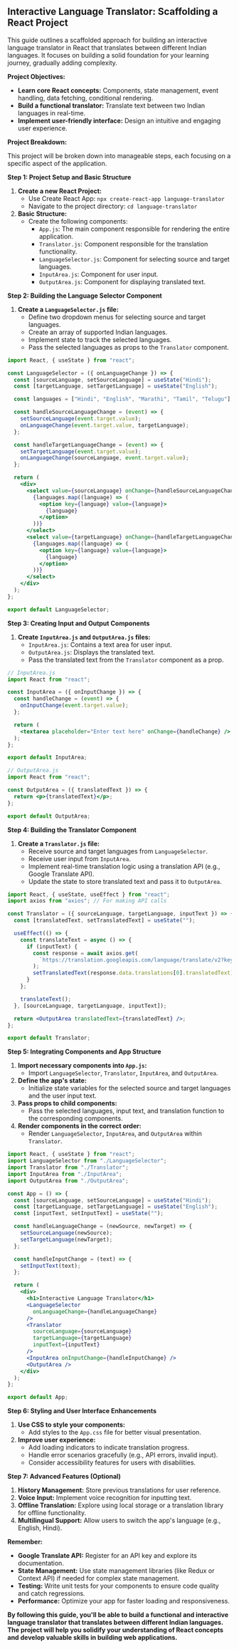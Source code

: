 ## Interactive Language Translator: Scaffolding a React Project

This guide outlines a scaffolded approach for building an interactive language translator in React that translates between different Indian languages. It focuses on building a solid foundation for your learning journey, gradually adding complexity.

**Project Objectives:**

* **Learn core React concepts:** Components, state management, event handling, data fetching, conditional rendering.
* **Build a functional translator:** Translate text between two Indian languages in real-time.
* **Implement user-friendly interface:** Design an intuitive and engaging user experience.

**Project Breakdown:**

This project will be broken down into manageable steps, each focusing on a specific aspect of the application.

**Step 1: Project Setup and Basic Structure**

1. **Create a new React Project:**
   - Use Create React App: `npx create-react-app language-translator`
   - Navigate to the project directory: `cd language-translator`
2. **Basic Structure:**
   - Create the following components:
     - `App.js`: The main component responsible for rendering the entire application.
     - `Translator.js`: Component responsible for the translation functionality.
     - `LanguageSelector.js`: Component for selecting source and target languages.
     - `InputArea.js`: Component for user input.
     - `OutputArea.js`: Component for displaying translated text.

**Step 2: Building the Language Selector Component**

1. **Create a `LanguageSelector.js` file:**
   - Define two dropdown menus for selecting source and target languages.
   - Create an array of supported Indian languages.
   - Implement state to track the selected languages.
   - Pass the selected languages as props to the `Translator` component.

```jsx
import React, { useState } from "react";

const LanguageSelector = ({ onLanguageChange }) => {
  const [sourceLanguage, setSourceLanguage] = useState("Hindi");
  const [targetLanguage, setTargetLanguage] = useState("English");

  const languages = ["Hindi", "English", "Marathi", "Tamil", "Telugu"];

  const handleSourceLanguageChange = (event) => {
    setSourceLanguage(event.target.value);
    onLanguageChange(event.target.value, targetLanguage);
  };

  const handleTargetLanguageChange = (event) => {
    setTargetLanguage(event.target.value);
    onLanguageChange(sourceLanguage, event.target.value);
  };

  return (
    <div>
      <select value={sourceLanguage} onChange={handleSourceLanguageChange}>
        {languages.map((language) => (
          <option key={language} value={language}>
            {language}
          </option>
        ))}
      </select>
      <select value={targetLanguage} onChange={handleTargetLanguageChange}>
        {languages.map((language) => (
          <option key={language} value={language}>
            {language}
          </option>
        ))}
      </select>
    </div>
  );
};

export default LanguageSelector;
```

**Step 3: Creating Input and Output Components**

1. **Create `InputArea.js` and `OutputArea.js` files:**
   - `InputArea.js`: Contains a text area for user input.
   - `OutputArea.js`: Displays the translated text.
   - Pass the translated text from the `Translator` component as a prop.

```jsx
// InputArea.js
import React from "react";

const InputArea = ({ onInputChange }) => {
  const handleChange = (event) => {
    onInputChange(event.target.value);
  };

  return (
    <textarea placeholder="Enter text here" onChange={handleChange} />
  );
};

export default InputArea;

// OutputArea.js
import React from "react";

const OutputArea = ({ translatedText }) => {
  return <p>{translatedText}</p>;
};

export default OutputArea;
```

**Step 4: Building the Translator Component**

1. **Create a `Translator.js` file:**
   - Receive source and target languages from `LanguageSelector`.
   - Receive user input from `InputArea`.
   - Implement real-time translation logic using a translation API (e.g., Google Translate API).
   - Update the state to store translated text and pass it to `OutputArea`.

```jsx
import React, { useState, useEffect } from "react";
import axios from "axios"; // For making API calls

const Translator = ({ sourceLanguage, targetLanguage, inputText }) => {
  const [translatedText, setTranslatedText] = useState("");

  useEffect(() => {
    const translateText = async () => {
      if (inputText) {
        const response = await axios.get(
          `https://translation.googleapis.com/language/translate/v2?key=YOUR_API_KEY&source=${sourceLanguage}&target=${targetLanguage}&q=${inputText}`
        );
        setTranslatedText(response.data.translations[0].translatedText);
      }
    };

    translateText();
  }, [sourceLanguage, targetLanguage, inputText]);

  return <OutputArea translatedText={translatedText} />;
};

export default Translator;
```

**Step 5: Integrating Components and App Structure**

1. **Import necessary components into `App.js`:**
   - Import `LanguageSelector`, `Translator`, `InputArea`, and `OutputArea`.
2. **Define the app's state:**
   - Initialize state variables for the selected source and target languages and the user input text.
3. **Pass props to child components:**
   - Pass the selected languages, input text, and translation function to the corresponding components.
4. **Render components in the correct order:**
   - Render `LanguageSelector`, `InputArea`, and `OutputArea` within `Translator`.

```jsx
import React, { useState } from "react";
import LanguageSelector from "./LanguageSelector";
import Translator from "./Translator";
import InputArea from "./InputArea";
import OutputArea from "./OutputArea";

const App = () => {
  const [sourceLanguage, setSourceLanguage] = useState("Hindi");
  const [targetLanguage, setTargetLanguage] = useState("English");
  const [inputText, setInputText] = useState("");

  const handleLanguageChange = (newSource, newTarget) => {
    setSourceLanguage(newSource);
    setTargetLanguage(newTarget);
  };

  const handleInputChange = (text) => {
    setInputText(text);
  };

  return (
    <div>
      <h1>Interactive Language Translator</h1>
      <LanguageSelector
        onLanguageChange={handleLanguageChange}
      />
      <Translator
        sourceLanguage={sourceLanguage}
        targetLanguage={targetLanguage}
        inputText={inputText}
      />
      <InputArea onInputChange={handleInputChange} />
      <OutputArea />
    </div>
  );
};

export default App;
```

**Step 6: Styling and User Interface Enhancements**

1. **Use CSS to style your components:**
   - Add styles to the `App.css` file for better visual presentation.
2. **Improve user experience:**
   - Add loading indicators to indicate translation progress.
   - Handle error scenarios gracefully (e.g., API errors, invalid input).
   - Consider accessibility features for users with disabilities.

**Step 7: Advanced Features (Optional)**

1. **History Management:** Store previous translations for user reference.
2. **Voice Input:** Implement voice recognition for inputting text.
3. **Offline Translation:** Explore using local storage or a translation library for offline functionality.
4. **Multilingual Support:** Allow users to switch the app's language (e.g., English, Hindi).

**Remember:**

* **Google Translate API:** Register for an API key and explore its documentation.
* **State Management:** Use state management libraries (like Redux or Context API) if needed for complex state management.
* **Testing:** Write unit tests for your components to ensure code quality and catch regressions.
* **Performance:** Optimize your app for faster loading and responsiveness.

**By following this guide, you'll be able to build a functional and interactive language translator that translates between different Indian languages. The project will help you solidify your understanding of React concepts and develop valuable skills in building web applications.**